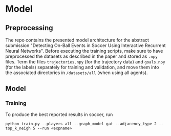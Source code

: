 # Model

## Preprocessing
The repo contains the presented model architecture for the abstract submission "Detecting On-Ball Events in Soccer Using Interactive Recurrent Neural Networks". Before executing the training scripts, make sure to have preprocessed the datasets as described in the paper and stored as ```.npy``` files. Term the files ```trajectories.npy``` (for the trajectory data) and ```goals.npy``` (for the labels) separately for training and validation, and move them into the associated directories in ```/datasets/all``` (when using all agents). 



## Model
### Training 
To produce the best reported results in soccer, run
```
python train.py --players all --graph_model gat --adjacency_type 2 --top_k_neigh 5 --run <expname>
```
